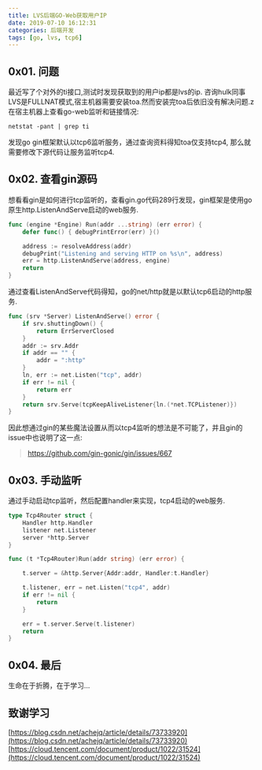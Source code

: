 ```yaml
---
title: LVS后端GO-Web获取用户IP
date: 2019-07-10 16:12:31
categories: 后端开发
tags: [go, lvs, tcp6]
---
```


## 0x01. 问题

最近写了个对外的ti接口,测试时发现获取到的用户ip都是lvs的ip. 咨询hulk同事LVS是FULLNAT模式,宿主机器需要安装toa.然而安装完toa后依旧没有解决问题.z在宿主机器上查看go-web监听和链接情况:

```
netstat -pant | grep ti
```
发现go gin框架默认以tcp6监听服务，通过查询资料得知toa仅支持tcp4, 那么就需要修改下源代码让服务监听tcp4.

## 0x02. 查看gin源码
想看看gin是如何进行tcp监听的，查看gin.go代码289行发现，gin框架是使用go原生http.ListenAndServe启动的web服务.
```go
func (engine *Engine) Run(addr ...string) (err error) {
	defer func() { debugPrintError(err) }()

	address := resolveAddress(addr)
	debugPrint("Listening and serving HTTP on %s\n", address)
	err = http.ListenAndServe(address, engine)
	return
}
```
通过查看ListenAndServe代码得知，go的net/http就是以默认tcp6启动的http服务.

```go
func (srv *Server) ListenAndServe() error {
	if srv.shuttingDown() {
		return ErrServerClosed
	}
	addr := srv.Addr
	if addr == "" {
		addr = ":http"
	}
	ln, err := net.Listen("tcp", addr)
	if err != nil {
		return err
	}
	return srv.Serve(tcpKeepAliveListener{ln.(*net.TCPListener)})
}
```
因此想通过gin的某些魔法设置从而以tcp4监听的想法是不可能了，并且gin的issue中也说明了这一点:
> https://github.com/gin-gonic/gin/issues/667

## 0x03. 手动监听
通过手动启动tcp监听，然后配置handler来实现，tcp4启动的web服务.

```go
type Tcp4Router struct {
	Handler http.Handler
	listener net.Listener
	server *http.Server
}

func (t *Tcp4Router)Run(addr string) (err error) {

	t.server = &http.Server{Addr:addr, Handler:t.Handler}

	t.listener, err = net.Listen("tcp4", addr)
	if err != nil {
		return
	}

	err = t.server.Serve(t.listener)
	return
}
```
## 0x04. 最后
  生命在于折腾，在于学习...

## 致谢学习
[https://blog.csdn.net/achejq/article/details/73733920](https://blog.csdn.net/achejq/article/details/73733920)
[https://cloud.tencent.com/document/product/1022/31524](https://cloud.tencent.com/document/product/1022/31524)
